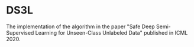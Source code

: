 # DS3L
The implementation of the algorithm in the paper "Safe Deep Semi-Supervised Learning for Unseen-Class Unlabeled Data" published in ICML 2020.
